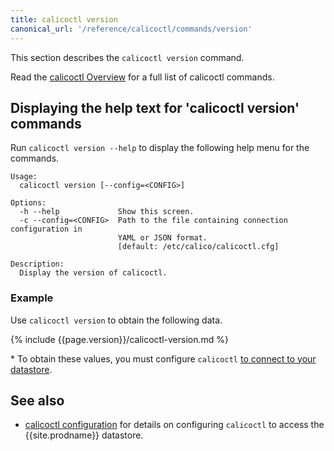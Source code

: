 ```yaml
---
title: calicoctl version
canonical_url: '/reference/calicoctl/commands/version'
---
```


This section describes the `calicoctl version` command.

Read the [calicoctl Overview]({{site.baseurl}}/{{page.version}}/reference/calicoctl/) 
for a full list of calicoctl commands.

## Displaying the help text for 'calicoctl version' commands

Run `calicoctl version --help` to display the following help menu for the 
commands.

```
Usage:
  calicoctl version [--config=<CONFIG>]

Options:
  -h --help             Show this screen.
  -c --config=<CONFIG>  Path to the file containing connection configuration in
                        YAML or JSON format.
                        [default: /etc/calico/calicoctl.cfg]

Description:
  Display the version of calicoctl.
```

### Example

Use `calicoctl version` to obtain the following data.

{% include {{page.version}}/calicoctl-version.md %}

\* To obtain these values, you must configure `calicoctl` 
   [to connect to your datastore](/{{page.version}}/usage/calicoctl/configure/).


## See also

-  [calicoctl configuration]({{site.baseurl}}/{{page.version}}/reference/calicoctl/setup) 
   for details on configuring `calicoctl` to access the {{site.prodname}} datastore.
